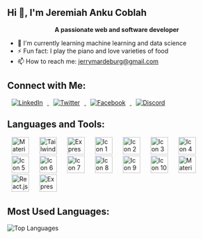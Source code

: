 <p align="center">
  <h2 text="center">Hi 👋, I'm Jeremiah Anku Coblah</h6>
</p>

<p align="center">
  <b>A passionate web and software developer</b>
</p>

- 🌱 I'm currently learning machine learning and data science
- ⚡ Fun fact: I play the piano and love varieties of food
- 📫 How to reach me: jerrymardeburg@gmail.com

## Connect with Me:

<p>
  <a href="https://www.linkedin.com/in/jeremiah-coblah-anku-2b3732229/">
    <img src="https://img.icons8.com/color/40/000000/linkedin.png" alt="LinkedIn" style="margin: 0 10px;" />
  </a>
  <a href="https://twitter.com/jerry92023784">
    <img src="https://img.icons8.com/color/40/000000/twitter.png" alt="Twitter" style="margin: 0 10px;" />
  </a>
  <a href="https://www.facebook.com/jerry.mardeburg">
    <img src="https://img.icons8.com/fluent/40/000000/facebook-new.png" alt="Facebook" style="margin: 0 10px;" />
  </a>
  <a href="https://discord.com/channels/@me">
    <img src="https://img.icons8.com/color/40/000000/discord-logo.png" alt="Discord" style="margin: 0 10px;" />
  </a>
</p>



## Languages and Tools:

<p>
  <img src="https://github.com/Jerry-Khobby/Jerry-Khobby/assets/106972178/8148edfa-93d4-4fca-8bba-fa38f8934acd" alt="Material-UI" width="40" style="margin: 0 10px;" />
  <img src="https://github.com/Jerry-Khobby/Jerry-Khobby/assets/106972178/b67a4937-1257-4951-8843-c69509e7c1ee" alt="Tailwind CSS" width="40" style="margin: 0 10px;" />
  <img src="https://github.com/Jerry-Khobby/Jerry-Khobby/assets/106972178/c473dd2a-9815-49aa-845f-00c800f9fd3a" alt="Express.js" width="40" style="margin: 0 10px;" />
  <img src="https://github.com/Jerry-Khobby/Jerry-Khobby/assets/106972178/7d72390d-b3d6-4ec3-88dc-61a6421e6fdb" alt="Icon 1" width="40" style="margin: 0 10px;" />
  <img src="https://github.com/Jerry-Khobby/Jerry-Khobby/assets/106972178/f5570f61-64ae-4d0a-b7cc-81f16343edd8" alt="Icon 2" width="40" style="margin: 0 10px;" />
  <img src="https://github.com/Jerry-Khobby/Jerry-Khobby/assets/106972178/c544f78c-ac8d-4d14-8c02-4965e1696f07" alt="Icon 3" width="40" style="margin: 0 10px;" />
  <img src="https://github.com/Jerry-Khobby/Jerry-Khobby/assets/106972178/e5d9fd23-a6d0-4c60-afd4-5a965fe256df" alt="Icon 4" width="40" style="margin: 0 10px;" />
  <img src="https://github.com/Jerry-Khobby/Jerry-Khobby/assets/106972178/48ac1b2f-5723-4730-b845-e21f19963e04" alt="Icon 5" width="40" style="margin: 0 10px;" />
  <img src="https://github.com/Jerry-Khobby/Jerry-Khobby/assets/106972178/1f50ab37-6b2d-47ac-85b1-07b5a9faa517" alt="Icon 6" width="40" style="margin: 0 10px;" />
  <img src="https://github.com/Jerry-Khobby/Jerry-Khobby/assets/106972178/03fea1b6-5343-45b8-a857-9ff57f4b4a4c" alt="Icon 7" width="40" style="margin: 0 10px;" />
  <img src="https://github.com/Jerry-Khobby/Jerry-Khobby/assets/106972178/5e2c2dc1-3b74-407e-80be-e0ab95aa88a8" alt="Icon 8" width="40" style="margin: 0 10px;" />
  <img src="https://github.com/Jerry-Khobby/Jerry-Khobby/assets/106972178/30ec91d0-1d39-49e4-9bf3-2c9e6aea36e7" alt="Icon 9" width="40" style="margin: 0 10px;" />
  <img src="https://github.com/Jerry-Khobby/Jerry-Khobby/assets/106972178/f449b308-32ff-4fb5-9f04-82b7f8bf6d6f" alt="Icon 10" width="40" style="margin: 0 10px;" />
  <img src="https://pictogrammers.com/library/mdi/icon/material-ui/" alt="Material-UI" width="40" style="margin: 0 10px;" />
  <img src="https://pictogrammers.com/library/mdi/icon/react/" alt="React.js" width="40" style="margin: 0 10px;" />
<img src="https://img.icons8.com/color/48/000000/express.png" alt="Express.js" width="40" style="margin: 0 10px;" />
</p>


## Most Used Languages:

![Top Languages](https://github-readme-stats.vercel.app/api/top-langs/?username=Jerry-Khobby&layout=compact)
























